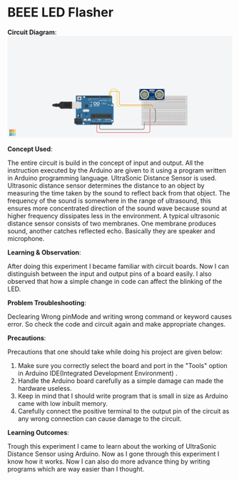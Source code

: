 # BEEE LED Flasher

**Circuit Diagram**:
![Exp7](https://raw.githubusercontent.com/akhilesh0421/BEEE_CU19/master/ultrasonic%20sensor%20interface-%20obstacle%20detector%20and%20distance%20measurement/UltraSonic%20Distance%20Sensor.png)

**Concept Used**:

The entire circuit is build in the concept of input and output. All the instruction executed by the Arduino are given to it using a program written in Arduino programming language.
UltraSonic Distance Sensor is used. Ultrasonic distance sensor determines the distance to an object by measuring the time taken by the sound to reflect back from that object. The frequency of the sound is somewhere in the range of ultrasound, this ensures more concentrated direction of the sound wave because sound at higher frequency dissipates less in the environment. A typical ultrasonic distance sensor consists of two membranes. One membrane produces sound, another catches reflected echo. Basically they are speaker and microphone.

**Learning & Observation**:

After doing this experiment I became familiar with circuit boards. Now I can distinguish between the input and output pins of a board easily. I also observed that how a simple change in code can affect the blinking of the LED.

**Problem Troubleshooting**:

Declearing Wrong pinMode and writing wrong command or keyword causes error. So check the code and circuit again and make appropriate changes. 

**Precautions**:

Precautions that one should take while doing his project are given below:

1. Make sure you correctly select the board and port in the "Tools" option in Arduino IDE(Integrated Development Environment) .
2. Handle the Arduino board carefully as a simple damage can made the hardware useless.
3. Keep in mind that I should write program that is small in size as Arduino came with low inbuilt memory.
4. Carefully connect the positive terminal to the output pin of the circuit as any wrong connection can cause damage to the circuit.

**Learning Outcomes**:

Trough this experiment I came to learn about the working of UltraSonic Distance Sensor using Arduino. Now as I gone through this experiment I know how it works. Now I can also do more advance thing by writing programs which are way easier than I thought.
